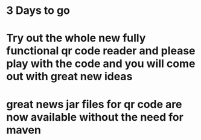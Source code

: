 # 3 Days to go
# Try out the whole new fully functional qr code reader and please play with the code and you will come out with great new ideas
# great news jar files for qr code are now available without the need for maven
